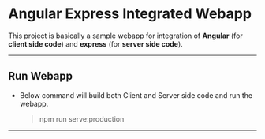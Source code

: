# Angular Express Integrated Webapp

This project is basically a sample webapp for integration of **Angular** (for **client side code**) and **express** (for **server side code**). 

---

## Run Webapp 
-   Below command will build both Client and Server side code and run the webapp. 
    >   npm run serve:production 

---